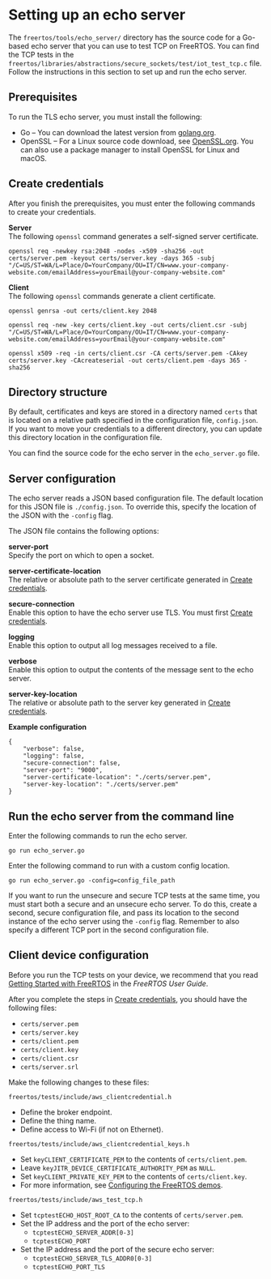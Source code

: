 # Setting up an echo server<a name="afr-echo-server"></a>

The `freertos/tools/echo_server/` directory has the source code for a Go\-based echo server that you can use to test TCP on FreeRTOS\. You can find the TCP tests in the `freertos/libraries/abstractions/secure_sockets/test/iot_test_tcp.c` file\. Follow the instructions in this section to set up and run the echo server\. 

## Prerequisites<a name="afr-echo-server-prerequisites"></a>

To run the TLS echo server, you must install the following:
+ Go – You can download the latest version from [ golang\.org](https://golang.org/dl/)\.
+ OpenSSL – For a Linux source code download, see [OpenSSL\.org](https://www.openssl.org/source/)\. You can also use a package manager to install OpenSSL for Linux and macOS\.

## Create credentials<a name="afr-echo-server-credentials"></a>

After you finish the prerequisites, you must enter the following commands to create your credentials\.

**Server**  
The following `openssl` command generates a self\-signed server certificate\.  

```
openssl req -newkey rsa:2048 -nodes -x509 -sha256 -out certs/server.pem -keyout certs/server.key -days 365 -subj "/C=US/ST=WA/L=Place/O=YourCompany/OU=IT/CN=www.your-company-website.com/emailAddress=yourEmail@your-company-website.com"
```

**Client**  
The following `openssl` commands generate a client certificate\.  

```
openssl genrsa -out certs/client.key 2048
```

```
openssl req -new -key certs/client.key -out certs/client.csr -subj "/C=US/ST=WA/L=Place/O=YourCompany/OU=IT/CN=www.your-company-website.com/emailAddress=yourEmail@your-company-website.com"
```

```
openssl x509 -req -in certs/client.csr -CA certs/server.pem -CAkey certs/server.key -CAcreateserial -out certs/client.pem -days 365 -sha256
```

## Directory structure<a name="afr-echo-server-folder-struct"></a>

By default, certificates and keys are stored in a directory named `certs` that is located on a relative path specified in the configuration file, `config.json`\. If you want to move your credentials to a different directory, you can update this directory location in the configuration file\.

You can find the source code for the echo server in the `echo_server.go` file\.

## Server configuration<a name="afr-echo-server-config"></a>

The echo server reads a JSON based configuration file\. The default location for this JSON file is `./config.json`\. To override this, specify the location of the JSON with the `-config` flag\.

The JSON file contains the following options:

**server\-port**  
Specify the port on which to open a socket\.

**server\-certificate\-location**  
The relative or absolute path to the server certificate generated in [Create credentials](#afr-echo-server-credentials)\.

**secure\-connection**  
Enable this option to have the echo server use TLS\. You must first [Create credentials](#afr-echo-server-credentials)\.

**logging**  
Enable this option to output all log messages received to a file\.

**verbose**  
Enable this option to output the contents of the message sent to the echo server\.

**server\-key\-location**  
The relative or absolute path to the server key generated in [Create credentials](#afr-echo-server-credentials)\.

**Example configuration**

```
{
    "verbose": false,
    "logging": false,
    "secure-connection": false,
    "server-port": "9000",
    "server-certificate-location": "./certs/server.pem",
    "server-key-location": "./certs/server.pem"
}
```

## Run the echo server from the command line<a name="afr-echo-server-run"></a>

Enter the following commands to run the echo server\.

```
go run echo_server.go
```

Enter the following command to run with a custom config location\.

```
go run echo_server.go -config=config_file_path
```

If you want to run the unsecure and secure TCP tests at the same time, you must start both a secure and an unsecure echo server\. To do this, create a second, secure configuration file, and pass its location to the second instance of the echo server using the `-config` flag\. Remember to also specify a different TCP port in the second configuration file\.

## Client device configuration<a name="afr-echo-server-device-config"></a>

Before you run the TCP tests on your device, we recommend that you read [Getting Started with FreeRTOS](https://docs.aws.amazon.com/freertos/latest/userguide/freertos-getting-started.html) in the *FreeRTOS User Guide*\.

After you complete the steps in [Create credentials](#afr-echo-server-credentials), you should have the following files:
+ `certs/server.pem`
+ `certs/server.key`
+ `certs/client.pem`
+ `certs/client.key`
+ `certs/client.csr`
+ `certs/server.srl`

Make the following changes to these files:

 `freertos/tests/include/aws_clientcredential.h`   
+ Define the broker endpoint\.
+ Define the thing name\.
+ Define access to Wi\-Fi \(if not on Ethernet\)\.

 `freertos/tests/include/aws_clientcredential_keys.h`   
+ Set `keyCLIENT_CERTIFICATE_PEM` to the contents of `certs/client.pem`\.
+ Leave `keyJITR_DEVICE_CERTIFICATE_AUTHORITY_PEM` as `NULL`\.
+ Set `keyCLIENT_PRIVATE_KEY_PEM` to the contents of `certs/client.key`\.
+ For more information, see [ Configuring the FreeRTOS demos](https://docs.aws.amazon.com/freertos/latest/userguide/freertos-configure.html)\.

 `freertos/tests/include/aws_test_tcp.h`   
+ Set `tcptestECHO_HOST_ROOT_CA` to the contents of `certs/server.pem`\.
+ Set the IP address and the port of the echo server:
  + `tcptestECHO_SERVER_ADDR[0-3]`
  + `tcptestECHO_PORT`
+ Set the IP address and the port of the secure echo server:
  + `tcptestECHO_SERVER_TLS_ADDR0[0-3]`
  + `tcptestECHO_PORT_TLS`